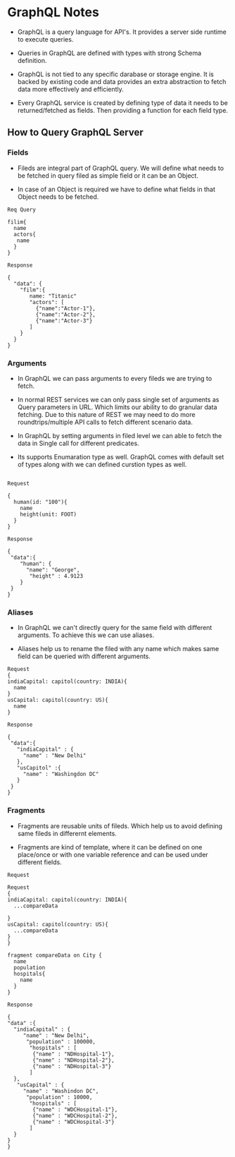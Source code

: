 # GraphQL Notes

  - GraphQL is a query language for API's. It provides a server side runtime to execute queries.
  
  - Queries in GraphQL are defined with types with strong Schema definition.
  
  - GraphQL is not tied to any specific darabase or storage engine. It is backed by existing code and data
    provides an extra abstraction to fetch data more effectively and efficiently.
    
  - Every GraphQL service is created by defining type of data it needs to be returned/fetched as fields.
    Then providing a function for each field type.
    
## How to Query GraphQL Server

### Fields

  - Fileds are integral part of GraphQL query. We will define what needs to be fetched in query filed as simple field
    or it can be an Object.
    
  - In case of an Object is required we have to define what fields in that Object needs to be fetched.
  
  ```
  Req Query
  
  filim{
    name
    actors{
     name
    }
  }
  
  Response
  
  {
    "data": {
      "film":{
         name: "Titanic"
         "actors": [
           {"name":"Actor-1"},
           {"name":"Actor-2"},
           {"name":"Actor-3"}
         ]
      }
    }
  }
  
  ```
### Arguments

  - In GraphQL we can pass arguments to every fileds we are trying to fetch.
  
  - In normal REST services we can only pass single set of arguments as Query parameters in URL. Which limits our ability to do granular data fetching.
    Due to this nature of REST we may need to do more roundtrips/multiple API calls to fetch different scenario data.
    
 - In GraphQL by setting arguments in filed level we can able to fetch the data in Single call for different predicates.
 
 - Its supports Enumaration type as well. GraphQL comes with default set of types along with we can defined curstion types as well.
 
```

Request

{
  human(id: "100"){
    name
    height(unit: FOOT)
  }
}

Response

{
 "data":{
    "human": {
      "name": "George",
       "height" : 4.9123
    }
 }
}

```
### Aliases

  - In GraphQL we can't directly query for the same field with different arguments. To achieve this we can use aliases.
  
  - Aliases help us to rename the filed with any name which makes same field can be queried with different arguments.
 
```
Request
{
indiaCapital: capitol(country: INDIA){
  name
}
usCapital: capitol(country: US){
  name
}

Response

{
 "data":{
   "indiaCapital" : {
     "name" : "New Delhi"
   },
   "usCapitol" :{
     "name" : "Washingdon DC"
   }
 }
}

```
### Fragments

  - Fragments are reusable units of fileds. Which help us to avoid defining same fileds in differernt elements.
  
  - Fragments are kind of template, where it can be defined on one place/once or with one variable reference and can be 
    used under different fields.

```
Request

Request
{
indiaCapital: capitol(country: INDIA){
  ...compareData
  
}
usCapital: capitol(country: US){
  ...compareData
}
}

fragment compareData on City {
  name
  population
  hospitals{
    name
  }
}

Response

{
"data" :{
  "indiaCapital" : {
     "name" : "New Delhi",
      "population" : 100000,
       "hospitals" : [
        {"name" : "NDHospital-1"},
        {"name" : "NDHospital-2"},
        {"name" : "NDHospital-3"}
       ]
  },
   "usCapital" : {
     "name" : "Washindon DC",
      "population" : 10000,
       "hospitals" : [
        {"name" : "WDCHospital-1"},
        {"name" : "WDCHospital-2"},
        {"name" : "WDCHospital-3"}
       ]
  }
}
}

```
